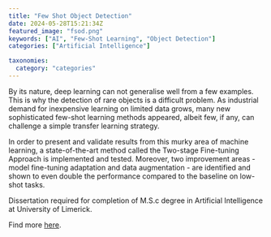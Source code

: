 ```yaml
---
title: "Few Shot Object Detection"
date: 2024-05-28T15:21:34Z
featured_image: "fsod.png"
keywords: ["AI", "Few-Shot Learning", "Object Detection"]
categories: ["Artificial Intelligence"]

taxonomies:
  category: "categories"
---
```


By its nature, deep learning can not generalise well from a few examples. This is why the detection of rare objects is a difficult problem. As industrial demand for inexpensive learning on limited data grows, many new sophisticated few-shot learning methods appeared, albeit few, if any, can challenge a simple transfer learning strategy. 

In order to present and validate results from this murky area of machine learning, a state-of-the-art method called the Two-stage Fine-tuning Approach is implemented and tested. Moreover, two improvement areas - model fine-tuning adaptation and data augmentation - are identified and shown to even double the performance compared to the baseline on low-shot tasks.

Dissertation required for completion of M.S.c degree in Artificial Intelligence at University of Limerick.

Find more <a href="https://github.com/prymeka/few-shot-object-detection" target="_blank">here</a>.

